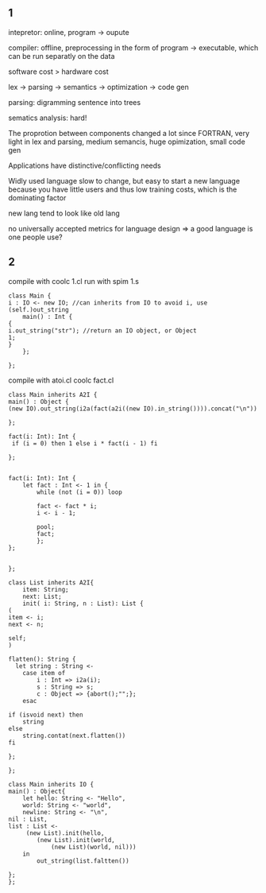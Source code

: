 1
-------
intepretor: online, program -> oupute

compiler: offline, preprocessing in the form of program -> executable, which can be run separatly on the data

software cost > hardware cost

lex -> parsing -> semantics -> optimization -> code gen

parsing: digramming sentence into trees

sematics analysis: hard!

The proprotion between components changed a lot since FORTRAN, very light in lex and parsing, medium semancis, huge opimization, small code gen

Applications have distinctive/conflicting needs

Widly used language slow to change, but easy to start a new language because you have little users and thus low training costs, which is the dominating factor

new lang tend to look like old lang

no universally accepted metrics for language design => a good language is one people use?


2
--------


compile with coolc 1.cl
run with spim 1.s
```
class Main { 
i : IO <- new IO; //can inherits from IO to avoid i, use (self.)out_string
	main() : Int { 
{
i.out_string("str"); //return an IO object, or Object
1;
}
	};

};
```

compile with atoi.cl coolc fact.cl

```
class Main inherits A2I {
main() : Object {
(new IO).out_string(i2a(fact(a2i((new IO).in_string()))).concat("\n"))

};

fact(i: Int): Int {
 if (i = 0) then 1 else i * fact(i - 1) fi

};


fact(i: Int): Int {
	let fact : Int <- 1 in {
		while (not (i = 0)) loop 

		fact <- fact * i;
		i <- i - 1;

		pool;
		fact;
    	};
};


};

```

```
class List inherits A2I{
	item: String;
	next: List;
	init( i: String, n : List): List {
(
item <- i;
next <- n;

self;
)

flatten(): String {
  let string : String <-
	case item of 
		i : Int => i2a(i);
		s : String => s;
		c : Object => {abort();"";};
	esac

if (isvoid next) then 	
	string
else
	string.contat(next.flatten())
fi

};

};

class Main inherits IO {
main() : Object{
	let hello: String <- "Hello",
	world: String <- "world",
	newline: String <- "\n",
nil : List,
list : List <- 
	 (new List).init(hello, 
		(new List).init(world, 
			(new List)(world, nil)))
	in 
		out_string(list.faltten())

};
};


```

